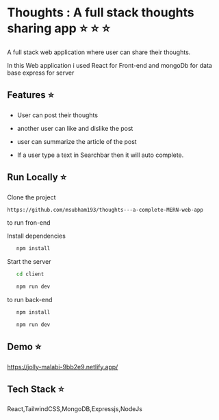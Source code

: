 
# Thoughts : A full stack thoughts sharing app    ⭐️ ⭐️ ⭐️

A full stack web application where user can share their thoughts.

In this Web application i used React for Front-end and mongoDb for data base express for server





## Features ⭐️


- User can post their thoughts

- another user can like and dislike the post

- user can summarize the article of the post

- If a user type a text in Searchbar then it will auto complete.




## Run Locally ⭐️

Clone the project

```bash
https://github.com/msubham193/thoughts---a-complete-MERN-web-app
```

to run fron-end


Install dependencies

```bash
   npm install
```

Start the server

```bash
   cd client
```

```bash
   npm run dev
```

to run back-end

```bash
   npm install
```

```bash
   npm run dev
```

## Demo ⭐️

https://jolly-malabi-9bb2e9.netlify.app/


## Tech Stack ⭐️

 React,TailwindCSS,MongoDB,Expressjs,NodeJs

 


